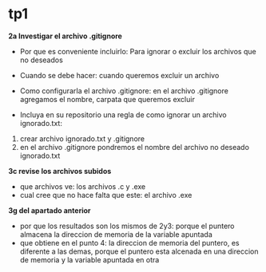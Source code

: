 # tp1

**2a Investigar el archivo .gitignore**
- Por que es conveniente incluirlo: 
Para ignorar o excluir los archivos que no deseados
- Cuando se debe hacer:
cuando queremos excluir un archivo
- Como configurarIa el archivo .gitignore:
en el archivo .gitignore agregamos el nombre, carpata que queremos excluir

- Incluya en su repositorio una regla de como ignorar un archivo ignorado.txt:
1. crear archivo ignorado.txt y .gitignore
2. en el archivo .gitignore pondremos el nombre del archivo no deseado ignorado.txt

**3c revise los archivos subidos**
- que archivos ve: los archivos .c y .exe
- cual cree que no hace falta que este: el archivo .exe

**3g del apartado anterior**
- por que los resultados son los mismos de 2y3: porque el puntero almacena la direccion de memoria de la variable apuntada
- que obtiene en el punto 4: la direccion de memoria del puntero, es diferente a las demas, porque el puntero esta alcenada en una direccion de memoria y la variable apuntada en otra



